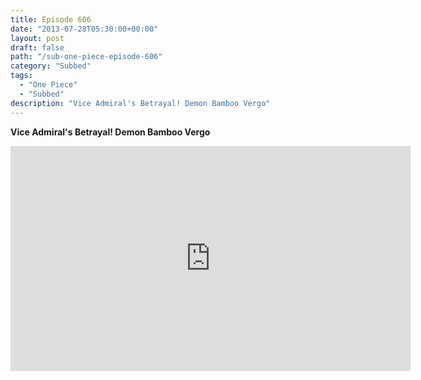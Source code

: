 ```yaml
---
title: Episode 606
date: "2013-07-28T05:30:00+00:00"
layout: post
draft: false
path: "/sub-one-piece-episode-606"
category: "Subbed"
tags:
  - "One Piece"
  - "Subbed"
description: "Vice Admiral's Betrayal! Demon Bamboo Vergo"
---
```


**Vice Admiral's Betrayal! Demon Bamboo Vergo**

<iframe width="640" height="360" src="https://www.rapidvideo.com/e/G6FRPFS2AW" frameborder="0" marginwidth=0 marginheight=0 scrolling=no allowfullscreen></iframe>

